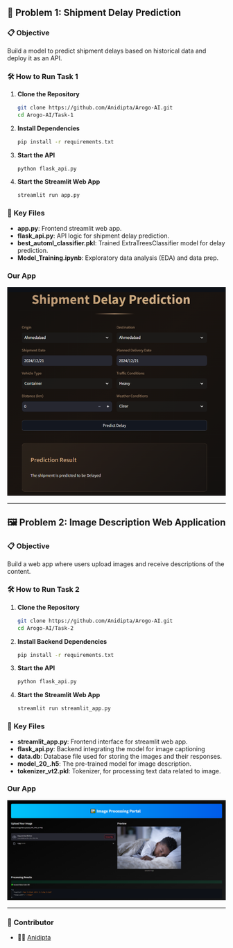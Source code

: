 ## 🚛 **Problem 1: Shipment Delay Prediction**  

### 📋 **Objective**  
Build a model to predict shipment delays based on historical data and deploy it as an API.

### 🛠️ **How to Run Task 1**  

1. **Clone the Repository**  
   ```bash  
   git clone https://github.com/Anidipta/Arogo-AI.git 
   cd Arogo-AI/Task-1 
   ```

2. **Install Dependencies**  
   ```bash  
   pip install -r requirements.txt  
   ```

3. **Start the API**  
   ```bash  
   python flask_api.py 
   ```

4. **Start the Streamlit Web App**  
     ```bash
     streamlit run app.py
     ```

### 📂 **Key Files**  
- **app.py**: Frontend streamlit web app.
- **flask_api.py**: API logic for shipment delay prediction.  
- **best_automl_classifier.pkl**: Trained ExtraTreesClassifier model for delay prediction.  
- **Model_Training.ipynb**: Exploratory data analysis (EDA) and data prep.  


### Our App

![Task-1 App](Task-1_App.png)


---

## 🖼️ **Problem 2: Image Description Web Application**  

### 📋 **Objective**  
Build a web app where users upload images and receive descriptions of the content.

### 🛠️ **How to Run Task 2**  

1. **Clone the Repository**  
   ```bash  
   git clone https://github.com/Anidipta/Arogo-AI.git  
   cd Arogo-AI/Task-2 
   ```

2. **Install Backend Dependencies**  
   ```bash  
   pip install -r requirements.txt  
   ```

3. **Start the API**  
   ```bash  
   python flask_api.py 
   ```

4. **Start the Streamlit Web App**  
     ```bash
     streamlit run streamlit_app.py
     ```

### 📂 **Key Files**  
- **streamlit_app.py**: Frontend interface for streamlit web app.
- **flask_api.py**: Backend integrating the model for image captioning
- **data.db**: Database file used for storing the images and their responses.
- **model_20_.h5**: The pre-trained model for image description.
- **tokenizer_vt2.pkl**: Tokenizer, for processing text data related to image.

### Our App

![Task-2 App](Task-2_App.png)


---

### 🤝 **Contributor**  
- 👨‍💻 [Anidipta](https://github.com/Anidipta)  

